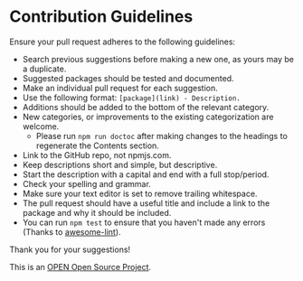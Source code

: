 # Contribution Guidelines

Ensure your pull request adheres to the following guidelines:

- Search previous suggestions before making a new one, as yours may be a duplicate.
- Suggested packages should be tested and documented.
- Make an individual pull request for each suggestion.
- Use the following format: `[package](link) - Description.`
- Additions should be added to the bottom of the relevant category.
- New categories, or improvements to the existing categorization are welcome.
  - Please run `npm run doctoc` after making changes to the headings to regenerate the Contents section.
- Link to the GitHub repo, not npmjs.com.
- Keep descriptions short and simple, but descriptive.
- Start the description with a capital and end with a full stop/period.
- Check your spelling and grammar.
- Make sure your text editor is set to remove trailing whitespace.
- The pull request should have a useful title and include a link to the package and why it should be included.
- You can run `npm test` to ensure that you haven't made any errors (Thanks to [awesome-lint](https://github.com/sindresorhus/awesome-lint)).

Thank you for your suggestions!

This is an [OPEN Open Source Project](http://openopensource.org).
